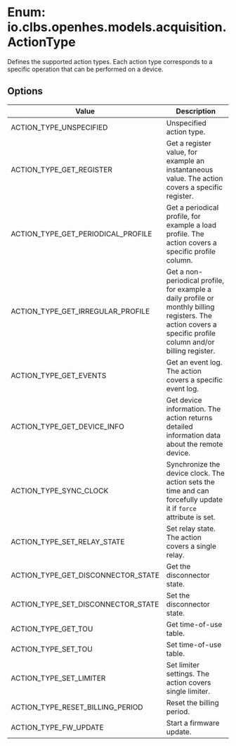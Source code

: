 # Enum: io.clbs.openhes.models.acquisition.ActionType

Defines the supported action types. Each action type corresponds to a specific operation that can be performed on a device.

## Options

| Value | Description |
| --- | --- |
| ACTION_TYPE_UNSPECIFIED | Unspecified action type. |
| ACTION_TYPE_GET_REGISTER | Get a register value, for example an instantaneous value. The action covers a specific register. |
| ACTION_TYPE_GET_PERIODICAL_PROFILE | Get a periodical profile, for example a load profile. The action covers a specific profile column. |
| ACTION_TYPE_GET_IRREGULAR_PROFILE | Get a non-periodical profile, for example a daily profile or monthly billing registers. The action covers a specific profile column and/or billing register. |
| ACTION_TYPE_GET_EVENTS | Get an event log. The action covers a specific event log. |
| ACTION_TYPE_GET_DEVICE_INFO | Get device information. The action returns detailed information data about the remote device. |
| ACTION_TYPE_SYNC_CLOCK | Synchronize the device clock. The action sets the time and can forcefully update it if `force` attribute is set. |
| ACTION_TYPE_SET_RELAY_STATE | Set relay state. The action covers a single relay. |
| ACTION_TYPE_GET_DISCONNECTOR_STATE | Get the disconnector state. |
| ACTION_TYPE_SET_DISCONNECTOR_STATE | Set the disconnector state. |
| ACTION_TYPE_GET_TOU | Get time-of-use table. |
| ACTION_TYPE_SET_TOU | Set time-of-use table. |
| ACTION_TYPE_SET_LIMITER | Set limiter settings. The action covers single limiter. |
| ACTION_TYPE_RESET_BILLING_PERIOD | Reset the billing period. |
| ACTION_TYPE_FW_UPDATE | Start a firmware update. |
